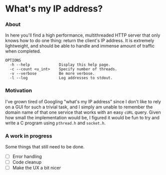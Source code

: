 # What's my IP address?

### About

In here you'll find a high performance, multithreaded HTTP server that only knows how to do one thing: return the client's IP address. It is extremely lightweight, and should be able to handle and immense amount of traffic when completed.

```
OPTIONS
  -h --help             Display this help page.
  -c --count <u_int>    Specify number of threads.
  -v --verbose          Be more verbose.
  -l --log              Log addresses to stdout.
```

### Motivation

I've grown tired of Googling "what's my IP address" since I don't like to rely on a GUI for such a trivial task, and I simply am unable to remember the domain name of that one service that works with an easy `cURL` query. Given how small the implementation would be, I figured it would be fun to try and write a C program using `pthread.h` and `socket.h`.

### A work in progress

Some things that still need to be done.

- [ ] Error handling
- [ ] Code cleanup
- [ ] Make the UX a bit nicer
